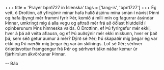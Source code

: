 +++
title = 'Prayer bpn1727 in Íslenska'
tags = ['lang-is', 'bpn1727']
+++
Ég veit, ó Drottinn, að yfirsjónir mínar hafa hulið ásjónu mína smán í návist Þinni og hafa íþyngt mér frammi fyrir Þér, komið á milli mín og fagurrar ásýndar Þinnar, umkringt mig á alla vegu og aftrað mér frá að öðlast hlutdeild í opinberunum Þíns himneska valds.
Ó Drottinn, ef Þú fyrirgefur mér ekki, hver á þá að veita aflausn, og ef Þú auðsýnir mér ekki mis­kunn, hver er það þá, sem séð getur aumur á mér? Dýrð sé Þér; Þú skapaðir mig þegar ég var ekki og Þú nærðir mig þegar ég var án skilnings. Lof sé Þér; sérhver örlætisvottur framgengur frá Þér og sérhvert tákn náðar kemur úr fjárhirslum ákvörð­unar Þinnar.

-- Báb
